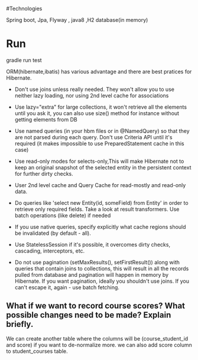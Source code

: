 #Technologies

  Spring boot, Jpa, Flyway , java8 ,H2 database(in memory)
  
# Run
  gradle run test
  

ORM(hibernate,ibatis) has various advantage and there are best pratices for Hibernate.


* Don't use joins unless really needed. They won't allow you to use neither lazy loading, nor using 2nd level cache for associations
* Use lazy="extra" for large collections, it won't retrieve all the elements until you ask it, you can also use size() method for instance without getting elements from DB
* Use named queries (in your hbm files or in @NamedQuery) so that they are not parsed during each query. Don't use Criteria API until it's required (it makes impossible to use PreparedStatement cache in this case)
* Use read-only modes for selects-only,This will make Hibernate not to keep an original snapshot of the selected entity in the persistent context for further dirty checks.
* User 2nd level cache and Query Cache for read-mostly and read-only data.

* Do queries like 'select new Entity(id, someField) from Entity' in order to retrieve only required fields. Take a look at result transformers.
Use batch operations (like delete) if needed
* If you use native queries, specify explicitly what cache regions should be invalidated (by default - all).
* Use StatelessSession if it's possible, it overcomes dirty checks, cascading, interceptors, etc.
* Do not use pagination (setMaxResults(), setFirstResult()) along with queries that contain joins to collections, this will result in all the records pulled from database and pagination will happen in memory by Hibernate. If you want pagination, ideally you shouldn't use joins. If you can't escape it, again - use batch fetching.



## What if we want to record course scores?  What possible changes need to be made?  Explain briefly.

We can create another table where the columns will be (course_student_id and score) if you want to de-normalize more. we can also add score column to student_courses table.